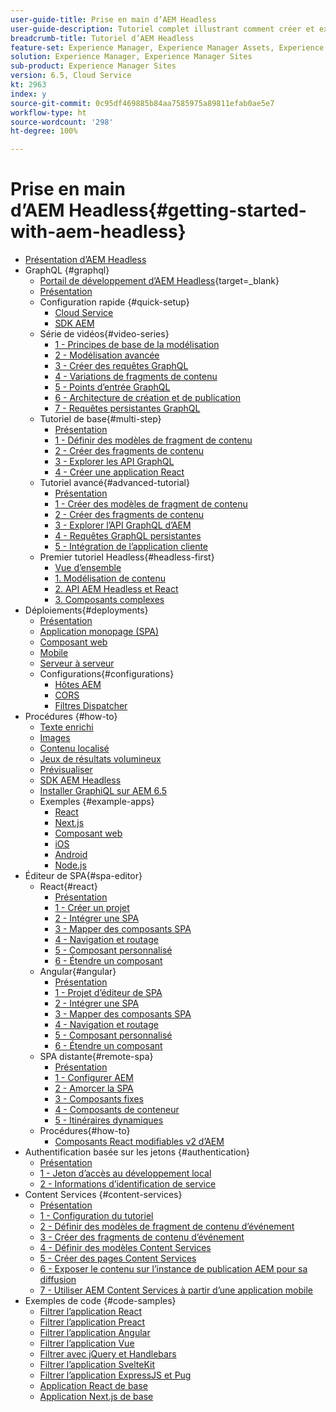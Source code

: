 ```yaml
---
user-guide-title: Prise en main d’AEM Headless
user-guide-description: Tutoriel complet illustrant comment créer et exposer du contenu à l’aide d’AEM Headless.
breadcrumb-title: Tutoriel d’AEM Headless
feature-set: Experience Manager, Experience Manager Assets, Experience Manager Sites
solution: Experience Manager, Experience Manager Sites
sub-product: Experience Manager Sites
version: 6.5, Cloud Service
kt: 2963
index: y
source-git-commit: 0c95df469885b84aa7585975a89811efab0ae5e7
workflow-type: ht
source-wordcount: '298'
ht-degree: 100%

---
```



# Prise en main d’AEM Headless{#getting-started-with-aem-headless}

+ [Présentation d’AEM Headless](./overview.md)
+ GraphQL {#graphql}
   + [Portail de développement d’AEM Headless](https://experienceleague.adobe.com/landing/experience-manager/headless/developer.html?lang=fr){target=_blank}
   + [Présentation](./graphql/overview.md)
   + Configuration rapide {#quick-setup}
      + [Cloud Service](./graphql/quick-setup/cloud-service.md)
      + [SDK AEM](./graphql/quick-setup/local-sdk.md)
   + Série de vidéos{#video-series}
      + [1 - Principes de base de la modélisation](./graphql/video-series/modeling-basics.md)
      + [2 - Modélisation avancée](./graphql/video-series/advanced-modeling.md)
      + [3 - Créer des requêtes GraphQL](./graphql/video-series/creating-graphql-queries.md)
      + [4 - Variations de fragments de contenu](./graphql/video-series/content-fragment-variations.md)
      + [5 - Points d’entrée GraphQL](./graphql/video-series/graphql-endpoints.md)
      + [6 - Architecture de création et de publication](./graphql/video-series/author-publish-architecture.md)
      + [7 - Requêtes persistantes GraphQL](./graphql/video-series/graphql-persisted-queries.md)
   + Tutoriel de base{#multi-step}
      + [Présentation](./graphql/multi-step/overview.md)
      + [1 - Définir des modèles de fragment de contenu](./graphql/multi-step/content-fragment-models.md)
      + [2 - Créer des fragments de contenu](./graphql/multi-step/author-content-fragments.md)
      + [3 - Explorer les API GraphQL](./graphql/multi-step/explore-graphql-api.md)
      + [4 - Créer une application React](./graphql/multi-step/graphql-and-react-app.md)
   + Tutoriel avancé{#advanced-tutorial}
      + [Présentation](/help/headless-tutorial/graphql/advanced-graphql/overview.md)
      + [1 - Créer des modèles de fragment de contenu](/help/headless-tutorial/graphql/advanced-graphql/create-content-fragment-models.md)
      + [2 - Créer des fragments de contenu](/help/headless-tutorial/graphql/advanced-graphql/author-content-fragments.md)
      + [3 - Explorer l’API GraphQL d’AEM](/help/headless-tutorial/graphql/advanced-graphql/explore-graphql-api.md)
      + [4 - Requêtes GraphQL persistantes](/help/headless-tutorial/graphql/advanced-graphql/graphql-persisted-queries.md)
      + [5 - Intégration de l’application cliente](/help/headless-tutorial/graphql/advanced-graphql/client-application-integration.md)
   + Premier tutoriel Headless{#headless-first}
      + [Vue d’ensemble](./graphql/headless-first-tutorial/overview.md)
      + [1. Modélisation de contenu](./graphql/headless-first-tutorial/1-content-modeling.md)
      + [2. API AEM Headless et React](./graphql/headless-first-tutorial/2-aem-headless-apis-and-react.md)
      + [3. Composants complexes](./graphql/headless-first-tutorial/3-complex-components.md)
+ Déploiements{#deployments}
   + [Présentation](./graphql/deployment/overview.md)
   + [Application monopage (SPA)](./graphql/deployment/spa.md)
   + [Composant web](./graphql/deployment/web-component.md)
   + [Mobile](./graphql/deployment/mobile.md)
   + [Serveur à serveur](./graphql/deployment/server-to-server.md)
   + Configurations{#configurations}
      + [Hôtes AEM](./graphql/deployment/configurations/aem-hosts.md)
      + [CORS](./graphql/deployment/configurations/cors.md)
      + [Filtres Dispatcher](./graphql/deployment/configurations/dispatcher-filters.md)
+ Procédures {#how-to}
   + [Texte enrichi](./graphql/how-to/rich-text.md)
   + [Images](./graphql/how-to/images.md)
   + [Contenu localisé](./graphql/how-to/localized-content.md)
   + [Jeux de résultats volumineux](./graphql/how-to/large-result-sets.md)
   + [Prévisualiser](./graphql/how-to/preview.md)
   + [SDK AEM Headless](./graphql/how-to/aem-headless-sdk.md)
   + [Installer GraphiQL sur AEM 6.5](./graphql/how-to/install-graphiql-aem-6-5.md)
   + Exemples {#example-apps}
      + [React](./graphql/example-apps/react-app.md)
      + [Next.js](./graphql/example-apps/next-js.md)
      + [Composant web](./graphql/example-apps/web-component.md)
      + [iOS](./graphql/example-apps/ios-swiftui-app.md)
      + [Android](./graphql/example-apps/android-app.md)
      + [Node.js](./graphql/example-apps/server-to-server-app.md)
+ Éditeur de SPA{#spa-editor}
   + React{#react}
      + [Présentation](./spa-editor/react/overview.md)
      + [1 - Créer un projet](./spa-editor/react/create-project.md)
      + [2 - Intégrer une SPA](./spa-editor/react/integrate-spa.md)
      + [3 - Mapper des composants SPA](./spa-editor/react/map-components.md)
      + [4 - Navigation et routage](./spa-editor/react/navigation-routing.md)
      + [5 - Composant personnalisé](./spa-editor/react/custom-component.md)
      + [6 - Étendre un composant](./spa-editor/react/extend-component.md)
   + Angular{#angular}
      + [Présentation](./spa-editor/angular/overview.md)
      + [1 - Projet d’éditeur de SPA](./spa-editor/angular/create-project.md)
      + [2 - Intégrer une SPA](./spa-editor/angular/integrate-spa.md)
      + [3 - Mapper des composants SPA](./spa-editor/angular/map-components.md)
      + [4 - Navigation et routage](./spa-editor/angular/navigation-routing.md)
      + [5 - Composant personnalisé](./spa-editor/angular/custom-component.md)
      + [6 - Étendre un composant](./spa-editor/angular/extend-component.md)
   + SPA distante{#remote-spa}
      + [Présentation](./spa-editor/remote-spa/overview.md)
      + [1 - Configurer AEM](./spa-editor/remote-spa/aem-configure.md)
      + [2 - Amorcer la SPA](./spa-editor/remote-spa/spa-bootstrap.md)
      + [3 - Composants fixes](./spa-editor/remote-spa/spa-fixed-component.md)
      + [4 - Composants de conteneur](./spa-editor/remote-spa/spa-container-component.md)
      + [5 - Itinéraires dynamiques](./spa-editor/remote-spa/spa-dynamic-routes.md)
   + Procédures{#how-to}
      + [Composants React modifiables v2 d’AEM](./spa-editor/how-to/react-core-components-v2.md)
+ Authentification basée sur les jetons {#authentication}
   + [Présentation](./authentication/overview.md)
   + [1 - Jeton d’accès au développement local](./authentication/local-development-access-token.md)
   + [2 - Informations d’identification de service](./authentication/service-credentials.md)
+ Content Services {#content-services}
   + [Présentation](./content-services/overview.md)
   + [1 - Configuration du tutoriel](./content-services/chapter-1.md)
   + [2 - Définir des modèles de fragment de contenu d’événement](./content-services/chapter-2.md)
   + [3 - Créer des fragments de contenu d’événement](./content-services/chapter-3.md)
   + [4 - Définir des modèles Content Services](./content-services/chapter-4.md)
   + [5 - Créer des pages Content Services](./content-services/chapter-5.md)
   + [6 - Exposer le contenu sur l’instance de publication AEM pour sa diffusion](./content-services/chapter-6.md)
   + [7 - Utiliser AEM Content Services à partir d’une application mobile](./content-services/chapter-7.md)
+ Exemples de code {#code-samples}
   + [Filtrer l’application React](./graphql/code-samples/filtering-react-app.md)
   + [Filtrer l’application Preact](./graphql/code-samples/filtering-preact-app.md)
   + [Filtrer l’application Angular](./graphql/code-samples/filtering-angular-app.md)
   + [Filtrer l’application Vue](./graphql/code-samples/filtering-vue-app.md)
   + [Filtrer avec jQuery et Handlebars](./graphql/code-samples/filtering-jquery-handlebars.md)
   + [Filtrer l’application SvelteKit](./graphql/code-samples/filtering-sveltekit-app.md)
   + [Filtrer l’application ExpressJS et Pug](./graphql/code-samples/filtering-express-pug-app.md)
   + [Application React de base](./graphql/code-samples/basic-react-app.md)
   + [Application Next.js de base](./graphql/code-samples/basic-nextjs-app.md)

